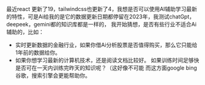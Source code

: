 最近react 更新了19，tailwindcss也更新了4，我想是否可以使用AI辅助学习最新的特性，可是Ai给我的是它的数据更新日期都停留在2023年，我测试chatGpt，deepeek，gemini都的知识库都是一样的，
我开始猜想，是否有些行业不适合Ai辅助的，比如：
+ 实时更新数据的金融行业，如果你借Ai分析股票是否值得购买，那么它只能给1年前的数据给你。
+ 如果你想学习最新的计算机技术，还是阅读文档比较好。
如果训练时间足够快是否可在一天内训练完昨天的知识呢？（这好像不可能
而这方面google bing 谷歌，搜索引擎会更能帮助你。
